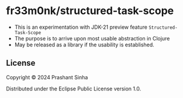 # fr33m0nk/structured-task-scope

- This is an experimentation with JDK-21 preview feature `Structured-Task-Scope`
- The purpose is to arrive upon most usable abstraction in Clojure
- May be released as a library if the usability is established.

## License

Copyright © 2024 Prashant Sinha

Distributed under the Eclipse Public License version 1.0.
